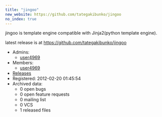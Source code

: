 ```yaml
---
title: "jingoo"
new_website: https://github.com/tategakibunko/jingoo
no_index: true
---
```


jingoo is template engine compatible with Jinja2(python template engine).

latest release is at https://github.com/tategakibunko/jingoo


* Admins:
  * [user4969](/users/user4969)
* Members:
  * [user4969](/users/user4969)
* [Releases](https://download.ocamlcore.org/jingoo)
* Registered: 2012-02-20 01:45:54
* Archived data:
  * 0 open bugs
  * 0 open feature requests
  * 0 mailing list
  * 0 VCS
  * 1 released files
